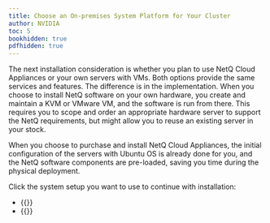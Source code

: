 ```yaml
---
title: Choose an On-premises System Platform for Your Cluster
author: NVIDIA
toc: 5
bookhidden: true
pdfhidden: true
---
```

The next installation consideration is whether you plan to use NetQ Cloud Appliances or your own servers with VMs. Both options provide the same services and features. The difference is in the implementation. When you choose to install NetQ software on your own hardware, you create and maintain a KVM or VMware VM, and the software is run from there. This requires you to scope and order an appropriate hardware server to support the NetQ requirements, but might allow you to reuse an existing server in your stock.

When you choose to purchase and install NetQ Cloud Appliances, the initial configuration of the servers with Ubuntu OS is already done for you, and the NetQ software components are pre-loaded, saving you time during the physical deployment.

Click the system setup you want to use to continue with installation:

- {{<link title="Install a NetQ On-premises Appliance Cluster" text="Use NetQ On-premises Appliances">}}
- {{<link title="Choose a Virtual Machine for an On-premises Server Cluster" text="Use Your Own Servers with VMs">}}